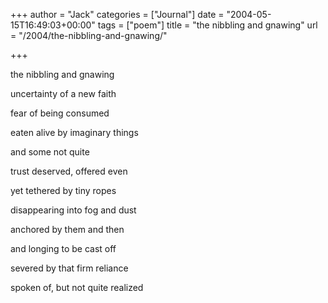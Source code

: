 +++
author = "Jack"
categories = ["Journal"]
date = "2004-05-15T16:49:03+00:00"
tags = ["poem"]
title = "the nibbling and gnawing"
url = "/2004/the-nibbling-and-gnawing/"

+++

the nibbling and gnawing
  
uncertainty of a new faith
  
fear of being consumed
  
eaten alive by imaginary things
  
and some not quite

trust deserved, offered even
  
yet tethered by tiny ropes
  
disappearing into fog and dust
  
anchored by them and then
  
and longing to be cast off
  
severed by that firm reliance
  
spoken of, but not quite realized